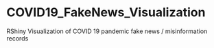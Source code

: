 # COVID19_FakeNews_Visualization
RShiny Visualization of COVID 19 pandemic fake news / misinformation records
